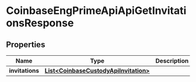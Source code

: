 
# CoinbaseEngPrimeApiApiGetInvitationsResponse

## Properties
Name | Type | Description | Notes
------------ | ------------- | ------------- | -------------
**invitations** | [**List&lt;CoinbaseCustodyApiInvitation&gt;**](CoinbaseCustodyApiInvitation.md) |  | 



